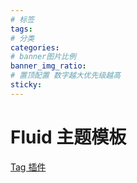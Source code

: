 ```yaml
---
# 标签
tags:
# 分类
categories:
# banner图片比例
banner_img_ratio:
# 置顶配置 数字越大优先级越高
sticky:
---
```


# Fluid 主题模板

[Tag 插件](https://hexo.fluid-dev.com/docs/guide/#tag-%E6%8F%92%E4%BB%B6)
